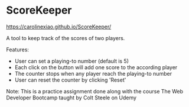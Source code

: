 # ScoreKeeper
https://carolinexiao.github.io/ScoreKeeper/

A tool to keep track of the scores of two players.

Features:
- User can set a playing-to number (default is 5)
- Each click on the button will add one score to the according player
- The counter stops when any player reach the playing-to number
- User can reset the counter by clicking 'Reset'

Note: This is a practice assignment done along with the course The Web Developer Bootcamp taught by Colt Steele on Udemy
